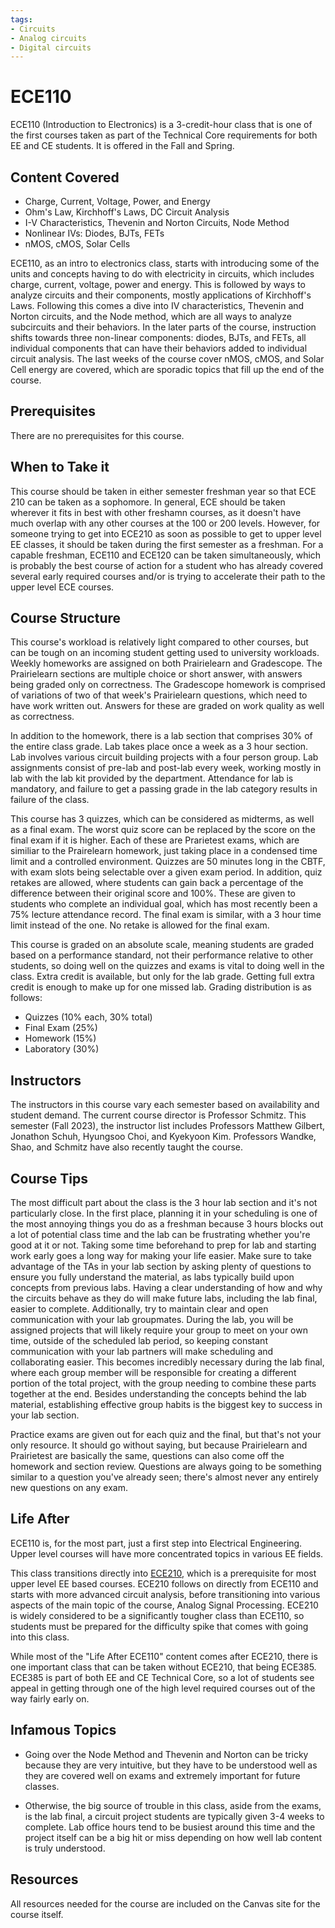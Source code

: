 ```yaml
---
tags:
- Circuits
- Analog circuits
- Digital circuits
---
```


# ECE110

ECE110 (Introduction to Electronics) is a 3-credit-hour class that is one of the first courses taken as part of the Technical Core requirements for both EE and CE students. It is offered in the Fall and Spring.

## Content Covered

- Charge, Current, Voltage, Power, and Energy
- Ohm's Law, Kirchhoff's Laws, DC Circuit Analysis
- I-V Characteristics, Thevenin and Norton Circuits, Node Method
- Nonlinear IVs: Diodes, BJTs, FETs
- nMOS, cMOS, Solar Cells

ECE110, as an intro to electronics class, starts with introducing some of the units and concepts having to do with electricity in circuits, which includes charge, current, voltage, power and energy. This is followed by ways to analyze circuits and their components, mostly applications of Kirchhoff's Laws. Following this comes a dive into IV characteristics, Thevenin and Norton circuits, and the Node method, which are all ways to analyze subcircuits and their behaviors. In the later parts of the course, instruction shifts towards three non-linear components: diodes, BJTs, and FETs, all individual components that can have their behaviors added to individual circuit analysis. The last weeks of the course cover nMOS, cMOS, and Solar Cell energy are covered, which are sporadic topics that fill up the end of the course.

## Prerequisites

There are no prerequisites for this course.

## When to Take it

This course should be taken in either semester freshman year so that ECE 210 can be taken as a sophomore. In general, ECE should be taken wherever it fits in best with other freshamn courses, as it doesn't have much overlap with any other courses at the 100 or 200 levels. However, for someone trying to get into ECE210 as soon as possible to get to upper level EE classes, it should be taken during the first semester as a freshman. For a capable freshman, ECE110 and ECE120 can be taken simultaneously, which is probably the best course of action for a student who has already covered several early required courses and/or is trying to accelerate their path to the upper level ECE courses.

## Course Structure

This course's workload is relatively light compared to other courses, but can be tough on an incoming student getting used to university workloads. Weekly homeworks are assigned on both Prairielearn and Gradescope. The Prairielearn sections are multiple choice or short answer, with answers being graded only on correctness. The Gradescope homework is comprised of variations of two of that week's Prairielearn questions, which need to have work written out. Answers for these are graded on work quality as well as correctness.

In addition to the homework, there is a lab section that comprises 30% of the entire class grade. Lab takes place once a week as a 3 hour section. Lab involves various circuit building projects with a four person group. Lab assignments consist of pre-lab and post-lab every week, working mostly in lab with the lab kit provided by the department. Attendance for lab is mandatory, and failure to get a passing grade in the lab category results in failure of the class.

This course has 3 quizzes, which can be considered as midterms, as well as a final exam. The worst quiz score can be replaced by the score on the final exam if it is higher. Each of these are Prarietest exams, which are similiar to the Prairelearn homework, just taking place in a condensed time limit and a controlled environment. Quizzes are 50 minutes long in the CBTF, with exam slots being selectable over a given exam period. In addition, quiz retakes are allowed, where students can gain back a percentage of the difference between their original score and 100%. These are given to students who complete an individual goal, which has most recently been a 75% lecture attendance record. The final exam is similar, with a 3 hour time limit instead of the one. No retake is allowed for the final exam.

This course is graded on an absolute scale, meaning students are graded based on a performance standard, not their performance relative to other students, so doing well on the quizzes and exams is vital to doing well in the class. Extra credit is available, but only for the lab grade. Getting full extra credit is enough to make up for one missed lab. Grading distribution is as follows:

- Quizzes (10% each, 30% total)
- Final Exam (25%)
- Homework (15%)
- Laboratory (30%)

## Instructors

The instructors in this course vary each semester based on availability and student demand. The current course director is Professor Schmitz. This semester (Fall 2023), the instructor list includes Professors Matthew Gilbert, Jonathon Schuh, Hyungsoo Choi, and Kyekyoon Kim. Professors Wandke, Shao, and Schmitz have also recently taught the course.

## Course Tips

The most difficult part about the class is the 3 hour lab section and it's not particularly close. In the first place, planning it in your scheduling is one of the most annoying things you do as a freshman because 3 hours blocks out a lot of potential class time and the lab can be frustrating whether you're good at it or not. Taking some time beforehand to prep for lab and starting work early goes a long way for making your life easier. Make sure to take advantage of the TAs in your lab section by asking plenty of questions to ensure you fully understand the material, as labs typically build upon concepts from previous labs. Having a clear understanding of how and why the circuits behave as they do will make future labs, including the lab final, easier to complete. Additionally, try to maintain clear and open communication with your lab groupmates. During the lab, you will be assigned projects that will likely require your group to meet on your own time, outside of the scheduled lab period, so keeping constant communication with your lab partners will make scheduling and collaborating easier. This becomes incredibly necessary during the lab final, where each group member will be responsible for creating a different portion of the total project, with the group needing to combine these parts together at the end. Besides understanding the concepts behind the lab material, establishing effective group habits is the biggest key to success in your lab section.

Practice exams are given out for each quiz and the final, but that's not your only resource. It should go without saying, but because Prairielearn and Prairietest are basically the same, questions can also come off the homework and section review. Questions are always going to be something similar to a question you've already seen; there's almost never any entirely new questions on any exam.

## Life After

ECE110 is, for the most part, just a first step into Electrical Engineering. Upper level courses will have more concentrated topics in various EE fields.

This class transitions directly into [ECE210](ECE210.md), which is a prerequisite for most upper level EE based courses. ECE210 follows on directly from ECE110 and starts with more advanced circuit analysis, before transitioning into various aspects of the main topic of the course, Analog Signal Processing. ECE210 is widely considered to be a significantly tougher class than ECE110, so students must be prepared for the difficulty spike that comes with going into this class.

While most of the "Life After ECE110" content comes after ECE210, there is one important class that can be taken without ECE210, that being ECE385. ECE385 is part of both EE and CE Technical Core, so a lot of students see appeal in getting through one of the high level required courses out of the way fairly early on.

## Infamous Topics

- Going over the Node Method and Thevenin and Norton can be tricky because they are very intuitive, but they have to be understood well as they are covered well on exams and extremely important for future classes.

- Otherwise, the big source of trouble in this class, aside from the exams, is the lab final, a circuit project students are typically given 3-4 weeks to complete. Lab office hours tend to be busiest around this time and the project itself can be a big hit or miss depending on how well lab content is truly understood.

## Resources

All resources needed for the course are included on the Canvas site for the course itself.
